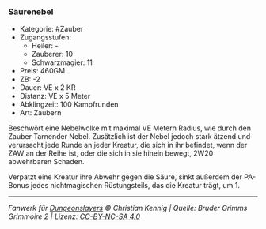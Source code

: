 ### Säurenebel

- Kategorie: #Zauber
- Zugangsstufen:
  - Heiler: -
  - Zauberer: 10
  - Schwarzmagier: 11
- Preis: 460GM
- ZB: -2
- Dauer: VE x 2 KR
- Distanz: VE x 5 Meter
- Abklingzeit: 100 Kampfrunden
- Art: Zaubern

Beschwört eine Nebelwolke mit maximal VE Metern Radius, wie durch den Zauber Tarnender Nebel. Zusätzlich ist der Nebel jedoch stark ätzend und verursacht jede Runde an jeder Kreatur, die sich in ihr befindet, wenn der ZAW an der Reihe ist, oder die sich in sie hinein bewegt, 2W20 abwehrbaren Schaden.

Verpatzt eine Kreatur ihre Abwehr gegen die Säure, sinkt außerdem der PA-Bonus jedes nichtmagischen Rüstungsteils, das die Kreatur trägt, um 1.

---

_Fanwerk für [Dungeonslayers](https://www.dungeonslayers.net/) © Christian Kennig | Quelle: Bruder Grimms Grimmoire 2 | Lizenz: [CC-BY-NC-SA 4.0](https://creativecommons.org/licenses/by-nc-sa/4.0/deed.de)_
